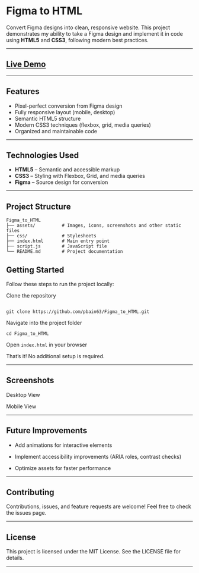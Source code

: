 # Figma to HTML

Convert Figma designs into clean, responsive website.
This project demonstrates my ability to take a Figma design and implement it in code using **HTML5** and **CSS3**, following modern best practices.

---

## [Live Demo](https://pbain63.github.io/Figma_to_HTML)

---

## Features

- Pixel-perfect conversion from Figma design
- Fully responsive layout (mobile, desktop)
- Semantic HTML5 structure
- Modern CSS3 techniques (flexbox, grid, media queries)
- Organized and maintainable code

---

## Technologies Used

- **HTML5** – Semantic and accessible markup
- **CSS3** – Styling with Flexbox, Grid, and media queries
- **Figma** – Source design for conversion

---

## Project Structure

```
Figma_to_HTML
├── assets/          # Images, icons, screenshots and other static files
├── css/             # Stylesheets
├── index.html       # Main entry point
├── script.js        # JavaScript file
└── README.md        # Project documentation

```

## Getting Started

Follow these steps to run the project locally:

Clone the repository

```

git clone https://github.com/pbain63/Figma_to_HTML.git
```

Navigate into the project folder

```
cd Figma_to_HTML
```

Open `index.html` in your browser

That’s it! No additional setup is required.

---

## Screenshots

Desktop View

Mobile View

---

## Future Improvements

- Add animations for interactive elements

- Implement accessibility improvements (ARIA roles, contrast checks)

- Optimize assets for faster performance

---

## Contributing

Contributions, issues, and feature requests are welcome!
Feel free to check the issues page.

---

## License

This project is licensed under the MIT License. See the LICENSE file for details.

---

